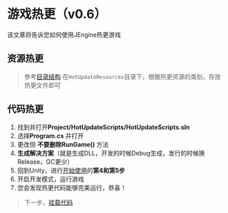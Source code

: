 # 游戏热更（v0.6）

该文章将告诉您如何使用JEngine热更游戏

## 资源热更
> 参考[目录结构](structure.html)
在```HotUpdateResources```目录下，根据热更资源的类别，存放热更文件即可


## 代码热更

1. 找到并打开**Project/HotUpdateScripts/HotUpdateScripts.sln**
2. 选择**Program.cs** 并打开
3. 更改但 **不要删除RunGame()** 方法
4. **生成解决方案**（就是生成DLL，开发的时候Debug生成，发行的时候换Release，GC更少）
5. 回到Unity，进行[开始使用](startup.html)的**第4和第5步**
6. 开启开发模式，运行游戏
7. 您会发现热更代码能够完美运行，恭喜！

> 下一步，[挂载代码](classbind.html)
